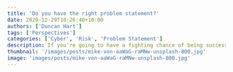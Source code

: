 ```yaml
---
title: 'Do you have the right problem statement?'
date: 2020-12-29T10:26:40+10:00
authors: ['Duncan Hart']
tags: ['Perspectives']
categories: ['Cyber', 'Risk', 'Problem Statement']
description: If you're going to have a fighting chance of being successful then you need to start with a good problem statement.
thumbnail: '/images/posts/mike-von-aaWaG-raMNw-unsplash-800.jpg'
image: 'images/posts/mike-von-aaWaG-raMNw-unsplash-800.jpg'
---
```

